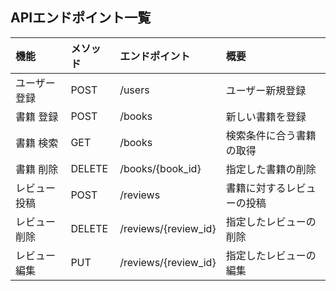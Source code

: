 ## APIエンドポイント一覧
| 機能 | メソッド | エンドポイント | 概要 |
| :--- | :--- | :--- | :--- |
| ユーザー登録 | POST | /users | ユーザー新規登録|
| 書籍 登録 | POST | /books | 新しい書籍を登録 |
| 書籍 検索 | GET |  /books | 検索条件に合う書籍の取得 |
| 書籍 削除 | DELETE | /books/{book_id} | 指定した書籍の削除 |
| レビュー投稿 | POST | /reviews | 書籍に対するレビューの投稿 |
| レビュー削除 | DELETE | /reviews/{review_id} | 指定したレビューの削除 |
| レビュー編集 | PUT | /reviews/{review_id} | 指定したレビューの編集 |

